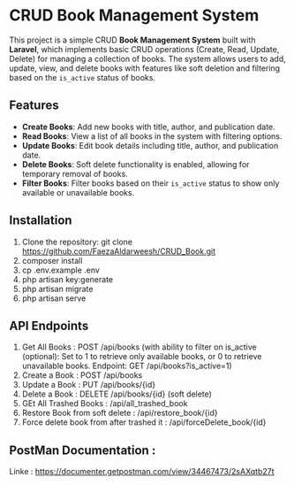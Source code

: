 # CRUD Book Management System

This project is a simple CRUD **Book Management System** built with **Laravel**, which implements basic CRUD operations (Create, Read, Update, Delete) for managing a collection of books. The system allows users to add, update, view, and delete books with features like soft deletion and filtering based on the `is_active` status of books.

## Features

- **Create Books**: Add new books with title, author, and publication date.
- **Read Books**: View a list of all books in the system with filtering options.
- **Update Books**: Edit book details including title, author, and publication date.
- **Delete Books**: Soft delete functionality is enabled, allowing for temporary removal of books.
- **Filter Books**: Filter books based on their `is_active` status to show only available or unavailable books.
  
## Installation

1. Clone the repository: git clone https://github.com/FaezaAldarweesh/CRUD_Book.git
2. composer install
3. cp .env.example .env
4. php artisan key:generate
5. php artisan migrate
6. php artisan serve

## API Endpoints
1. Get All Books : POST /api/books (with ability to filter on is_active (optional): Set to 1 to retrieve only available books, or 0 to retrieve unavailable books. Endpoint:  GET /api/books?is_active=1)
2. Create a Book : POST /api/books
3. Update a Book : PUT /api/books/{id}
4. Delete a Book : DELETE /api/books/{id} (soft delete)
5. GEt All Trashed Books : /api/all_trashed_book
6. Restore Book from soft delete : /api/restore_book/{id}
7. Force delete book from after trashed it : /api/forceDelete_book/{id}

## PostMan Documentation :  
Linke : https://documenter.getpostman.com/view/34467473/2sAXqtb27t
